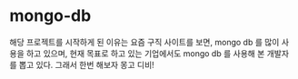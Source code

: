 # mongo-db
해당 프로젝트를 시작하게 된 이유는 요즘 구직 사이트를 보면, mongo db 를 많이 사용을 하고 있으며, 현재 목표로 하고 있는 기업에서도 mongo db 를 사용해 본 개발자를 뽑고 있다. 
그래서 한번 해보자 몽고 디비!
